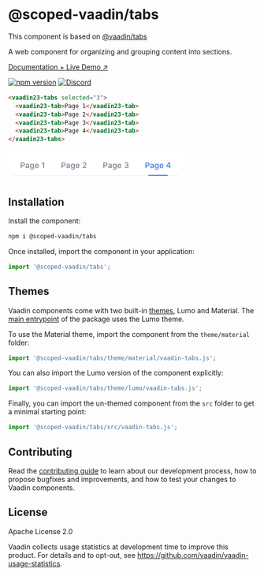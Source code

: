 # @scoped-vaadin/tabs

This component is based on [@vaadin/tabs](https://www.npmjs.com/package/@vaadin/tabs)

A web component for organizing and grouping content into sections.

[Documentation + Live Demo ↗](https://vaadin.com/docs/latest/components/tabs)

[![npm version](https://badgen.net/npm/v/@scoped-vaadin/tabs)](https://www.npmjs.com/package/@scoped-vaadin/tabs)
[![Discord](https://img.shields.io/discord/732335336448852018?label=discord)](https://discord.gg/PHmkCKC)

```html
<vaadin23-tabs selected="3">
  <vaadin23-tab>Page 1</vaadin23-tab>
  <vaadin23-tab>Page 2</vaadin23-tab>
  <vaadin23-tab>Page 3</vaadin23-tab>
  <vaadin23-tab>Page 4</vaadin23-tab>
</vaadin23-tabs>
```

[<img src="https://raw.githubusercontent.com/vaadin/web-components/master/packages/tabs/screenshot.png" width="355" alt="Screenshot of vaadin-tabs">](https://vaadin.com/docs/latest/components/tabs)

## Installation

Install the component:

```sh
npm i @scoped-vaadin/tabs
```

Once installed, import the component in your application:

```js
import '@scoped-vaadin/tabs';
```

## Themes

Vaadin components come with two built-in [themes](https://vaadin.com/docs/latest/styling), Lumo and Material.
The [main entrypoint](https://github.com/vaadin/web-components/blob/master/packages/tabs/vaadin-tabs.js) of the package uses the Lumo theme.

To use the Material theme, import the component from the `theme/material` folder:

```js
import '@scoped-vaadin/tabs/theme/material/vaadin-tabs.js';
```

You can also import the Lumo version of the component explicitly:

```js
import '@scoped-vaadin/tabs/theme/lumo/vaadin-tabs.js';
```

Finally, you can import the un-themed component from the `src` folder to get a minimal starting point:

```js
import '@scoped-vaadin/tabs/src/vaadin-tabs.js';
```

## Contributing

Read the [contributing guide](https://vaadin.com/docs/latest/contributing/overview) to learn about our development process, how to propose bugfixes and improvements, and how to test your changes to Vaadin components.

## License

Apache License 2.0

Vaadin collects usage statistics at development time to improve this product.
For details and to opt-out, see https://github.com/vaadin/vaadin-usage-statistics.
